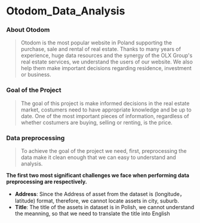 # Otodom_Data_Analysis
### About Otodom

> Otodom is the most popular website in Poland supporting the purchase, sale and rental of real estate. Thanks to many years of experience, huge data resources and the synergy of the OLX Group's real estate services, we understand the users of our website. We also help them make important decisions regarding residence, investment or business.

### Goal of the Project

> The goal of this project is make informed decisions in the real estate market, costumers need to have appropriate knowledge and be up to date. One of the most important pieces of information, regardless of whether costumers are buying, selling or renting, is the price.

### Data preprocessing

> To achieve the goal of the project we need, first, preprocessing the data make it clean enough that we can easy to understand and analysis.

__The first two most significant challenges we face when performing data preprocessing are respectively.__

* __Address__: Since the Address of asset from the dataset is (longitude，latitude) format, therefore, we cannot locate assets in city, suburb.
* __Title__: The title of the assets in dataset is in Polish, we cannot understand the meanning, so that we need to translate the title into English

